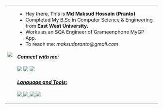 <table>
  <tr>
    <td><img src="https://media.tenor.com/images/6a8af21b1c26b8b11647d857985dd5ce/tenor.gif"></td>
    <td>
      <ul>
        <li>Hey there, This is <strong>Md Maksud Hossain (Pranto)</strong></li>
        <li>Completed My B.Sc in Computer Science & Engineering from <strong>East West University.</strong></li>
        <li>Works as an SQA Engineer of Grameenphone MyGP App.</li>
        <li>To reach me: <i>maksudpranto@gmail.com<i/></li>
<!--         <li>Show My Resume Here: <a href = "https://maksudpranto.github.io/maksud_pranto/"</a> Maksud's Resume</li> -->
      </ul>
      <h4>Connect with me:</h4>
      <a href = "https://www.linkedin.com/in/mhpranto//"><img src="https://img.icons8.com/fluent/48/000000/linkedin.png"/></a>
      <a href = "https://www.facebook.com/pranto005/"><img src="https://img.icons8.com/fluent/50/000000/facebook-new.png"/></a>
      <a href = "https://www.instagram.com/pranto.myself/"><img src="https://img.icons8.com/fluent/48/000000/instagram-new.png"/>
        
  <h4>Language and Tools:</h4>
<p>
    <a href="https://www.python.org" target="_blank"> <img src="https://img.icons8.com/color/48/000000/python.png"/> </a>
    <a href="https://www.selenium.dev/" target="_blank"> <img src="https://img.icons8.com/fluent/48/000000/selenium-test-automation.png"/> </a>
    <a href="https://www.w3schools.com/sql/sql_intro.asp" target="_blank"> <img src="https://img.icons8.com/color-glass/48/000000/sql.png"/> </a>
    <a href="https://www.w3schools.com/html/" target="_blank"> <img src="https://img.icons8.com/color/48/000000/html-5--v1.png"/> </a>
</p>

  </tr>
</table>
